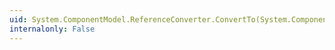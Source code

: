 ```yaml
---
uid: System.ComponentModel.ReferenceConverter.ConvertTo(System.ComponentModel.ITypeDescriptorContext,System.Globalization.CultureInfo,System.Object,System.Type)
internalonly: False
---
```

